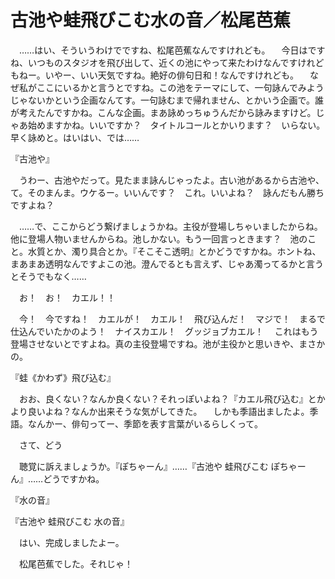 # 古池や蛙飛びこむ水の音／松尾芭蕉

　……はい、そういうわけでですね、松尾芭蕉なんですけれども。
　今日はですね、いつものスタジオを飛び出して、近くの池にやって来たわけなんですけれどもねー。いやー、いい天気ですね。絶好の俳句日和！なんですけれども。
　なぜ私がここにいるかと言うとですね。この池をテーマにして、一句詠んでみようじゃないかという企画なんてす。一句詠むまで帰れません、とかいう企画で。誰が考えたんですかね。こんな企画。まあ詠めっちゅうんだから詠みますけど。じゃあ始めますかね。いいですか？　タイトルコールとかいります？　いらない。早く詠めと。はいはい、では……

『古池や』

　うわー、古池やだって。見たまま詠んじゃったよ。古い池があるから古池や、て。そのまんま。ウケるー。いいんです？　これ。いいよね？　詠んだもん勝ちですよね？

　……で、ここからどう繋げましょうかね。主役が登場しちゃいましたからね。他に登場人物いませんからね。池しかない。もう一回言っときます？　池のこと。水質とか、濁り具合とか。『そこそこ透明』とかどうですかね。ホントね、まあまあ透明なんですよこの池。澄んでるとも言えず、じゃあ濁ってるかと言うとそうでもなく……

　お！　お！　カエル！！

　今！　今ですね！　カエルが！　カエル！　飛び込んだ！　マジで！　まるで仕込んでいたかのよう！　ナイスカエル！　グッジョブカエル！
　これはもう登場させないとですよね。真の主役登場ですね。池が主役かと思いきや、まさかの。

『蛙《かわず》飛び込む』

　おお、良くない？なんか良くない？それっぽいよね？『カエル飛び込む』とかより良いよね？なんか出来そうな気がしてきた。
　しかも季語出ましたよ。季語。なんかー、俳句ってー、季節を表す言葉がいるらしくって。

　さて、どう

　聴覚に訴えましょうか。『ぽちゃーん』……『古池や 蛙飛びこむ ぽちゃーん』……どうですかね。



『水の音』


『古池や 蛙飛びこむ 水の音』

　はい、完成しましたよー。

　松尾芭蕉でした。それじゃ！
